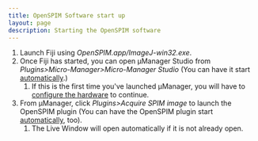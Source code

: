 ```yaml
---
title: OpenSPIM Software start up
layout: page
description: Starting the OpenSPIM software
---
```

1.  Launch Fiji using *OpenSPIM.app/ImageJ-win32.exe*.
2.  Once Fiji has started, you can open µManager Studio from *Plugins>Micro-Manager>Micro-Manager Studio* (You can have it start [automatically](FAQ#How_do_I_autostart_.C2.B5Manager_when_Fiji_starts.3F).)
    1.  If this is the first time you've launched µManager, you will have to [configure the hardware](Downloads#initial_hardware_configuration") to continue.
3.  From µManager, click *Plugins>Acquire SPIM image* to launch the OpenSPIM plugin (You can have the OpenSPIM plugin start [automatically](FAQ#How_do_I_autostart_the_OpenSPIM_plugin_when_.C2.B5Manager_starts_up.3F), too).
    1.  The Live Window will open automatically if it is not already open.
